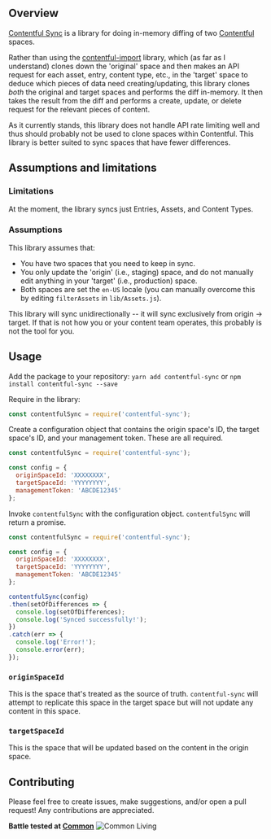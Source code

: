 ## Overview

[Contentful Sync](https://github.com/HiCommon/contentful-sync) is a library for doing in-memory diffing of two [Contentful](https://www.contentful.com) spaces.

Rather than using the [contentful-import](https://github.com/contentful/contentful-import) library, which (as far as I understand) clones down the 'original' space and then makes an API request for each asset, entry, content type, etc., in the 'target' space to deduce which pieces of data need creating/updating, this library clones _both_ the original and target spaces and performs the diff in-memory. It then takes the result from the diff and performs a create, update, or delete request for the relevant pieces of content.

As it currently stands, this library does not handle API rate limiting well and thus should probably not be used to clone spaces within Contentful. This library is better suited to sync spaces that have fewer differences.

## Assumptions and limitations
### Limitations
At the moment, the library syncs just Entries, Assets, and Content Types.

### Assumptions
This library assumes that:
- You have two spaces that you need to keep in sync.
- You only update the 'origin' (i.e., staging) space, and do not manually edit anything in your 'target' (i.e., production) space.
- Both spaces are set the `en-US` locale (you can manually overcome this by editing `filterAssets` in `lib/Assets.js`).

This library will sync unidirectionally -- it will sync exclusively from origin -> target. If that is not how you or your content team operates, this probably is not the tool for you.

## Usage
Add the package to your repository:
`yarn add contentful-sync` or `npm install contentful-sync --save` 

Require in the library:
```js
const contentfulSync = require('contentful-sync');
```

Create a configuration object that contains the origin space's ID, the target space's ID, and your management token. These are all required.
```js
const contentfulSync = require('contentful-sync');

const config = {
  originSpaceId: 'XXXXXXXX',
  targetSpaceId: 'YYYYYYYY',
  managementToken: 'ABCDE12345'
};
```

Invoke `contentfulSync` with the configuration object. `contentfulSync` will return a promise. 
```js
const contentfulSync = require('contentful-sync');

const config = {
  originSpaceId: 'XXXXXXXX',
  targetSpaceId: 'YYYYYYYY',
  managementToken: 'ABCDE12345'
};

contentfulSync(config)
.then(setOfDifferences => {
  console.log(setOfDifferences);
  console.log('Synced successfully!');
})
.catch(err => {
  console.log('Error!');
  console.error(err);
});
```

### `originSpaceId`
This is the space that's treated as the source of truth. `contentful-sync` will attempt to replicate this space in the target space but will not update any content in this space.

### `targetSpaceId`
This is the space that will be updated based on the content in the origin space.

## Contributing
Please feel free to create issues, make suggestions, and/or open a pull request! Any contributions are appreciated.

**Battle tested at [Common](https://www.common.com)** ![Common Living](https://www.common.com/static/images/favicons/favicon-32x32.png "Common Living")
